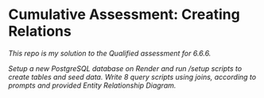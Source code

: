 # Cumulative Assessment: Creating Relations

*This repo is my solution to the Qualified assessment for 6.6.6.*

*Setup a new PostgreSQL database on Render and run /setup scripts to create tables and seed data. Write 8 query scripts using joins, according to prompts and provided Entity Relationship Diagram.*
